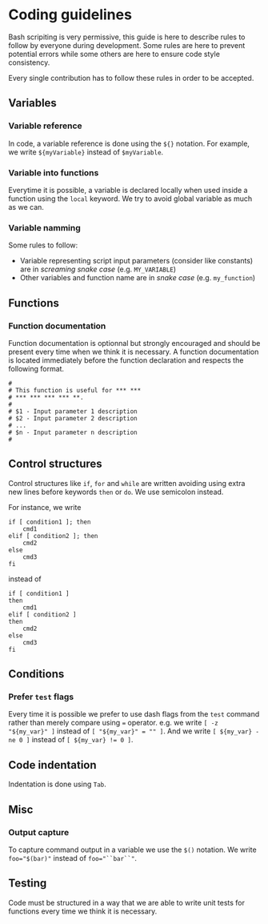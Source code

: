 # Coding guidelines

Bash scripiting is very permissive, this guide is here to describe rules to follow by everyone
during development. Some rules are here to prevent potential errors while some others are here
to ensure code style consistency.

Every single contribution has to follow these rules in order to be accepted.

## Variables

### Variable reference

In code, a variable reference is done using the `${}` notation. For example, we write `${myVariable}` instead of `$myVariable`.

### Variable into functions

Everytime it is possible, a variable is declared locally when used inside a function using the `local` keyword. We try to avoid global variable as much as we can.

### Variable namming

Some rules to follow:

- Variable representing script input parameters (consider like constants) are in *screaming snake case* (e.g. `MY_VARIABLE`)
- Other variables and function name are in *snake case* (e.g. `my_function`)

## Functions

### Function documentation

Function documentation is optionnal but strongly encouraged and should be present every time when we
think it is necessary. A function documentation is located immediately before the function declaration
and respects the following format.

```
#
# This function is useful for *** ***
# *** *** *** *** **.
#
# $1 - Input parameter 1 description
# $2 - Input parameter 2 description
# ...
# $n - Input parameter n description
#
```

## Control structures

Control structures like `if`, `for` and `while` are written avoiding using extra new lines before
keywords `then` or `do`. We use semicolon instead.

For instance, we write

```
if [ condition1 ]; then
	cmd1
elif [ condition2 ]; then
	cmd2
else
	cmd3
fi
```

instead of

```
if [ condition1 ]
then
    cmd1
elif [ condition2 ]
then
    cmd2
else
    cmd3
fi
```

## Conditions

### Prefer `test` flags

Every time it is possible we prefer to use dash flags from the `test` command rather than merely compare using `=` operator. e.g. we write `[ -z "${my_var}" ]` instead of `[ "${my_var}" = "" ]`. And we write
`[ ${my_var} -ne 0 ]` instead of `[ ${my_var} != 0 ]`.

## Code indentation

Indentation is done using `Tab`.

## Misc

### Output capture

To capture command output in a variable we use the `$()` notation. We write `foo="$(bar)"` instead of `foo="``bar``"`.

## Testing

Code must be structured in a way that we are able to write unit tests for functions every time we
think it is necessary.
